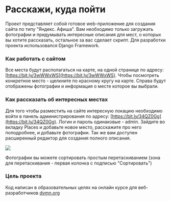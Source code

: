 # Расскажи, куда пойти
Проект представляет собой готовое web-приложение для создания сайта по типу "Яндекс. Афиша". Вам необходимо только загружать фотографии и придумывать интересные описания для мест, о которых вы хотите рассказать, остальное за вас сделает скрипт. Для разработки проекта использовался Django Framework.
### Как работать с сайтом
Все места будут располагаться на карте, на одной странице по адресу: [https://bit.ly/3wWWxWS](https://bit.ly/3wWWxWS). Чтобы посмотреть конкретное место - щелкните по красному кругу на карте. Справа будут отображены фотографии и информация о месте которое вы выбрали. 
### Как рассказать об интересных местах
Для того чтобы разместить на сайте интересную локацию необходимо войти в панель администрирования по адресу: [https://bit.ly/34QZ0Gg](https://bit.ly/34QZ0Gg). Логин и пароль одинаковые - admin. Зайдите во вкладку Places и добавьте новое место, расскажите про него поподробнее, и добавьте фотографии. Так же вам доступен расширенный редактор для создания полного описания. 

![](https://sun9-60.userapi.com/impg/nYIypYFCtegokKJ0Y5n3SookQx5oejh1EfEpRg/ZNwNBWlV2tA.jpg?size=723x968&quality=96&sign=ebb24cbd6a93cbd4937a7fc7b7193a8b&type=album)

Фотографии вы можете сортировать простым перетаскиванием (зона для перетаскивания - первая колонка с подписью "Сортировать")

### Цель проекта
Код написан в образовательных целях на онлайн курсе для веб-разработчиков [dvmn.org](https://dvmn.org/)
